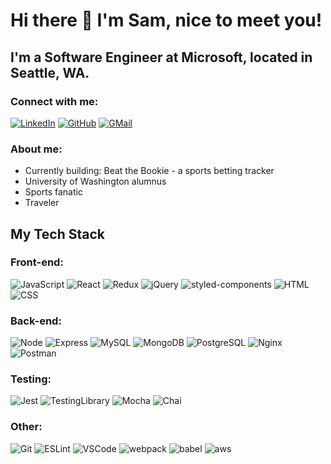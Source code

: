 # Hi there 👋 I'm Sam, nice to meet you!

## I'm a Software Engineer at Microsoft, located in Seattle, WA.

### Connect with me:

[![LinkedIn](https://img.shields.io/badge/Samuel_Gasser-%230077B5.svg?style=for-the-badge&logo=linkedin&logoColor=white)](https://www.linkedin.com/in/samuel-gasser/)
[![GitHub](https://img.shields.io/badge/sgasser94-%23121011.svg?style=for-the-badge&logo=github&logoColor=white)](https://github.com/sgasser94)
[![GMail](https://img.shields.io/badge/samuel.a.gasser-D14836?style=for-the-badge&logo=gmail&logoColor=white)](mailto:samuel.a.gasser@gmail.com)

### About me:

<ul>
  <li> Currently building: Beat the Bookie - a sports betting tracker
  <li> University of Washington alumnus
  <li> Sports fanatic
  <li> Traveler
</ul>

## My Tech Stack

### Front-end:
![JavaScript](https://img.shields.io/badge/JavaScript-F7DF1E?&style=for-the-badge&logo=javascript&logoColor=white)
![React](https://img.shields.io/badge/React-61DAFB?logo=react&logoColor=white&style=for-the-badge)
![Redux](https://img.shields.io/badge/redux-764ABC?logo=Redux&logoColor=white&style=for-the-badge)
![jQuery](https://img.shields.io/badge/jquery-%230769AD.svg?style=for-the-badge&logo=jquery&logoColor=white)
![styled-components](https://img.shields.io/badge/styled--components-DB7093?style=for-the-badge&logo=styled-components&logoColor=white)
![HTML](https://img.shields.io/badge/HTML5-E34F26?&style=for-the-badge&logo=html5&logoColor=white)
![CSS](https://img.shields.io/badge/CSS3-1572B6?&style=for-the-badge&logo=css3&logoColor=white)

### Back-end:
![Node](https://img.shields.io/badge/Node.Js-339933?&style=for-the-badge&logo=node-dot-js&logoColor=white)
![Express](https://img.shields.io/badge/Express-000000?&style=for-the-badge&logo=express)
![MySQL](https://img.shields.io/badge/MySQL-4479A1?&style=for-the-badge&logo=mysql&logoColor=white)
![MongoDB](https://img.shields.io/badge/MongoDB-47A248?&style=for-the-badge&logo=mongodb&logoColor=white)
![PostgreSQL](https://img.shields.io/badge/PostgreSQL-%23316192.svg?style=for-the-badge&logo=postgresql&logoColor=white)
![Nginx](https://img.shields.io/badge/NGINX-009639?&style=for-the-badge&logo=Nginx&logoColor=white)
![Postman](https://img.shields.io/badge/Postman-FF6C37?&style=for-the-badge&logo=postman&logoColor=white)


### Testing:
![Jest](https://img.shields.io/badge/Jest-C21325?&style=for-the-badge&logo=Jest&logoColor=white)
![TestingLibrary](https://img.shields.io/badge/TestingLibrary-%23E33332?style=for-the-badge&logo=testing-library&logoColor=white)
![Mocha](https://img.shields.io/badge/Mocha-8D6748?&style=for-the-badge&logo=Mocha&logoColor=white)
![Chai](https://img.shields.io/badge/Chai-A30701?&style=for-the-badge&logo=Chai&logoColor=white)

### Other:
![Git](https://img.shields.io/badge/git-%23F05033.svg?style=for-the-badge&logo=git&logoColor=white)
![ESLint](https://img.shields.io/badge/ESLint-4B3263?style=for-the-badge&logo=eslint&logoColor=white)
![VSCode](https://img.shields.io/badge/VSCode-007ACC?&style=for-the-badge&logo=visual-studio-code&logoColor=white)
![webpack](https://img.shields.io/badge/Webpack-8DD6F9?&style=for-the-badge&logo=webpack&logoColor=white)
![babel](https://img.shields.io/badge/Babel-F9DC3E?&style=for-the-badge&logo=babel&logoColor=white)
![aws](https://img.shields.io/badge/aws-232F3E?&style=for-the-badge&logo=amazon-aws&logoColor=white)
